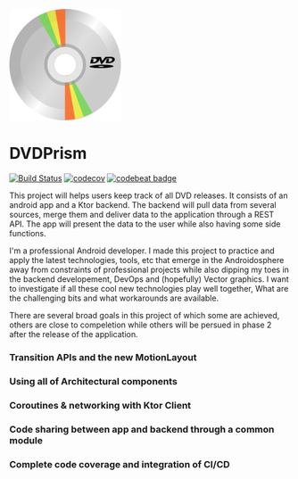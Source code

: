 <p>
  <img src="https://github.com/saied89/DVDPrism/blob/master/logo.svg" width="200" height="200"/>
</p>

# DVDPrism

[![Build Status](https://travis-ci.com/saied89/DVDPrism.svg?branch=master)](https://travis-ci.com/saied89/DVDPrism)
[![codecov](https://codecov.io/gh/saied89/DVDPrism/branch/master/graph/badge.svg)](https://codecov.io/gh/saied89/DVDPrism) 
[![codebeat badge](https://codebeat.co/badges/3e3e2365-f99c-414a-89ee-1efae89fa841)](https://codebeat.co/projects/github-com-saied89-dvdprism-master)

This project will helps users keep track of all DVD releases. It consists of an android app and a Ktor backend. The backend will pull data from several sources, merge them and deliver data to the application through a REST API. The app will present the data to the user while also having some side functions.

I'm a professional Android developer. I made this project to practice and apply the latest technologies, tools, etc that emerge in the Androidosphere away from constraints of professional projects while also dipping my toes in the backend developement, DevOps and (hopefully) Vector graphics. I want to investigate if all these cool new technologies play well together, What are the challenging bits and what workarounds are available.

There are several broad goals in this project of which some are achieved, others are close to compeletion while others will be persued in phase 2 after the release of the application.

### Transition APIs and the new MotionLayout

### Using all of Architectural components

### Coroutines & networking with Ktor Client

### Code sharing between app and backend through a common module

### Complete code coverage and integration of CI/CD





